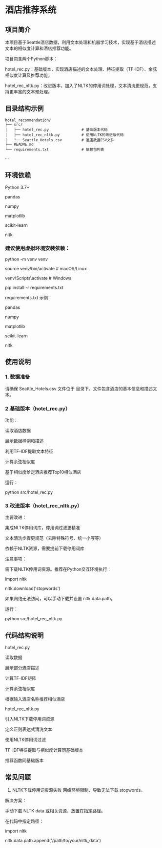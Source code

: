 
# 酒店推荐系统

## 项目简介

本项目基于Seattle酒店数据，利用文本处理和机器学习技术，实现基于酒店描述文本的相似度计算和酒店推荐功能。

项目包含两个Python脚本：

hotel_rec.py：基础版本，实现酒店描述的文本处理、特征提取（TF-IDF）、余弦相似度计算及推荐功能。

hotel_rec_nltk.py：改进版本，加入了NLTK的停用词处理，文本清洗更规范，支持更丰富的文本预处理。

## 目录结构示例

```plaintext
hotel_recommendation/
├── src/
│   ├── hotel_rec.py               # 基础版本代码
│   ├── hotel_rec_nltk.py          # 使用NLTK的改进版代码
│   └── Seattle_Hotels.csv         # 酒店数据CSV文件
├── README.md
└── requirements.txt               # 依赖包列表
```

···


## 环境依赖

Python 3.7+

pandas

numpy

matplotlib

scikit-learn

nltk

### 建议使用虚拟环境安装依赖：

python -m venv venv

source venv/bin/activate  # macOS/Linux

venv\Scripts\activate     # Windows

pip install -r requirements.txt

requirements.txt 示例：

pandas

numpy

matplotlib

scikit-learn

nltk

## 使用说明

### 1. 数据准备

请确保 Seattle_Hotels.csv 文件位于 目录下。文件包含酒店的基本信息和描述文本。

### 2.基础版本（hotel_rec.py）

功能：

读取酒店数据

展示数据样例和描述

利用TF-IDF提取文本特征

计算余弦相似度

基于相似度给定酒店推荐Top10相似酒店

运行：

python src/hotel_rec.py

### 3.改进版本（hotel_rec_nltk.py）

主要改进：

集成NLTK停用词库，停用词过滤更精准

文本清洗步骤更规范（去除特殊符号、统一小写等）

依赖于NLTK资源，需要提前下载停用词库

注意事项：

需下载NLTK停用词资源。推荐在Python交互环境执行：


import nltk

nltk.download('stopwords')

如果网络无法访问，可以手动下载并设置 nltk.data.path。

运行：

python src/hotel_rec_nltk.py

## 代码结构说明

hotel_rec.py

读取数据

展示部分酒店描述

计算TF-IDF矩阵

计算余弦相似度

根据输入酒店名称推荐相似酒店


hotel_rec_nltk.py

引入NLTK下载停用词资源

定义正则表达式清洗文本

使用NLTK停用词过滤

TF-IDF特征提取与相似度计算同基础版本

推荐函数同基础版本

## 常见问题
1. NLTK下载停用词资源失败
网络环境限制，导致无法下载 stopwords。

解决方案：

手动下载 NLTK data 或相关资源，放置在指定路径。

在代码中指定路径：

import nltk

nltk.data.path.append('/path/to/your/nltk_data')
